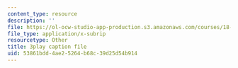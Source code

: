 ```yaml
---
content_type: resource
description: ''
file: https://ol-ocw-studio-app-production.s3.amazonaws.com/courses/18-086-mathematical-methods-for-engineers-ii-spring-2006/53861bdd4ae25264b68c39d25d54b914_j-C6QC5ufSw.vtt
file_type: application/x-subrip
resourcetype: Other
title: 3play caption file
uid: 53861bdd-4ae2-5264-b68c-39d25d54b914
---
```

